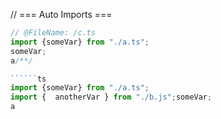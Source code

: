 // === Auto Imports === 
```ts
// @FileName: /c.ts
import {someVar} from "./a.ts";
someVar;
a/**/

``````ts
import {someVar} from "./a.ts";
import {  anotherVar } from "./b.js";someVar;
a

```

